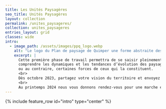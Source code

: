 ```yaml
---
title: Les Unités Paysagères
seo_title: Unités Paysagères
layout: collection
permalink: /unites_paysageres/
collection: unites_paysageres
entries_layout: grid
classes: wide
intro:
  - image_path: /assets/images/ppq_logo.webp
    alt: "Le logo du Plan de paysage de Quimper une forme abstraite dessinée à l'aquarelle."
    excerpt: |
      Cette première phase de travail permettra de se saisir pleinement des enjeux territoriaux et paysagers de la commune et ses abords :
      comprendre les dynamiques et les tendances d’évolution des paysages de Quimper afin de mettre en exergue certaines fragilités 
      ou au contraire, certaines forces de ceux qui la constituent. 
      <br>
      Dès octobre 2023, partagez votre vision du territoire et envoyez nous des photos de vos lieux paysagers quimpérois favoris !
      <br>
      Au printemps 2024 nous vous donnons rendez-vous pour une marche exploratoire. N'hésitez pas à vous inscrire à la newsletter du plan de paysage.
---
```


{% include feature_row id="intro" type="center" %}